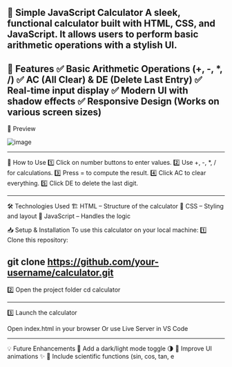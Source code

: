 🔢 Simple JavaScript Calculator
A sleek, functional calculator built with HTML, CSS, and JavaScript. It allows users to perform basic arithmetic operations with a stylish UI.
----------------------------------------------------------------
🎯 Features
✅ Basic Arithmetic Operations (+, -, *, /)
✅ AC (All Clear) & DE (Delete Last Entry)
✅ Real-time input display
✅ Modern UI with shadow effects
✅ Responsive Design (Works on various screen sizes)
----------------------------------------------------------------
📸 Preview

![image](https://github.com/user-attachments/assets/5faeab1f-bec5-4b5c-8e5c-06450dd00f19)

----------------------------------------------------------------

🚀 How to Use
1️⃣ Click on number buttons to enter values.
2️⃣ Use +, -, *, / for calculations.
3️⃣ Press = to compute the result.
4️⃣ Click AC to clear everything.
5️⃣ Click DE to delete the last digit.

----------------------------------------------------------------

🛠️ Technologies Used
🏗️ HTML – Structure of the calculator
🎨 CSS – Styling and layout
🧠 JavaScript – Handles the logic



📥 Setup & Installation
To use this calculator on your local machine:
1️⃣ Clone this repository:

git clone https://github.com/your-username/calculator.git
----------------------------------------------------------------
2️⃣ Open the project folder
cd calculator

----------------------------------------------------------------
3️⃣ Launch the calculator

Open index.html in your browser
Or use Live Server in VS Code

----------------------------------------------------------------

💡 Future Enhancements
🔹 Add a dark/light mode toggle 🌗
🔹 Improve UI animations ✨
🔹 Include scientific functions (sin, cos, tan, e
